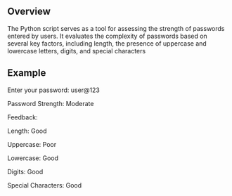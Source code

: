 ## Overview


The Python script serves as a tool for assessing the strength of passwords entered by users. It evaluates the complexity of passwords based on several key factors, including length, the presence of uppercase and lowercase letters, digits, and special characters

## Example

Enter your password: user@123

Password Strength: Moderate

Feedback:

Length: Good

Uppercase: Poor

Lowercase: Good

Digits: Good

Special Characters: Good
